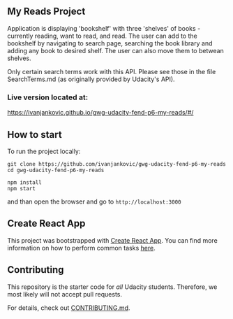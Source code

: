 ## My Reads Project

Application is displaying 'bookshelf' with three 'shelves' of books - currently reading, want to read, and read. The user can add to the bookshelf by navigating to search page, searching the book library and adding any book to desired shelf. The user can also move them to betwean shelves.

Only certain search terms work with this API. Please see those in the file SearchTerms.md (as originally provided by Udacity's API).

### Live version located at:

https://ivanjankovic.github.io/gwg-udacity-fend-p6-my-reads/#/

## How to start

To run the project locally:

```
git clone https://github.com/ivanjankovic/gwg-udacity-fend-p6-my-reads
cd gwg-udacity-fend-p6-my-reads
```
```
npm install
npm start
```
and than open the browser and go to `http://localhost:3000`

## Create React App

This project was bootstrapped with [Create React App](https://github.com/facebookincubator/create-react-app). You can find more information on how to perform common tasks [here](https://github.com/facebookincubator/create-react-app/blob/master/packages/react-scripts/template/README.md).

## Contributing

This repository is the starter code for _all_ Udacity students. Therefore, we most likely will not accept pull requests.

For details, check out [CONTRIBUTING.md](CONTRIBUTING.md).


